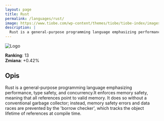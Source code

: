 ```yaml
---
layout: page
title: Rust
permalink: /languages/rust/
image: https://www.tiobe.com/wp-content/themes/tiobe/tiobe-index/images/Rust.png
description: |
  Rust is a general-purpose programming language emphasizing performance, type safety, and concurrency.It enforces memory safety, meaning that all references point to valid memory. It does so without a conventional garbage collector; instead, memory safety errors and data races are prevented by the 'borrow checker', which tracks the object lifetime of references at compile time.
---
```


![Logo](https://www.tiobe.com/wp-content/themes/tiobe/tiobe-index/images/Rust.png)

**Ranking**: 13  
**Zmiana**: +0.42%    

## Opis

Rust is a general-purpose programming language emphasizing performance, type safety, and concurrency.It enforces memory safety, meaning that all references point to valid memory. It does so without a conventional garbage collector; instead, memory safety errors and data races are prevented by the 'borrow checker', which tracks the object lifetime of references at compile time.
